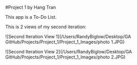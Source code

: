 #Project 1
by Hang Tran

This app is a To-Do List. 

This is 2 views of my second iteration:

![Second Iteration View 1](/Users/RandyBiglow/Desktop/GA GitHub/Projects/Project_1/Project_1_Images/photo 1.JPG)

![Second Iteration View 2](/Users/RandyBiglow/Desktop/GA GitHub/Projects/Project_1/Project_1_Images/photo 2.JPG)